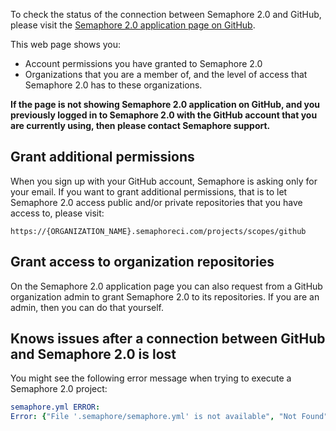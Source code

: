 To check the status of the connection between Semaphore 2.0 and GitHub, please visit
the [Semaphore 2.0 application page on GitHub](https://github.com/settings/connections/applications/328c742132e5407abd7d).

This web page shows you:

- Account permissions you have granted to Semaphore 2.0
- Organizations that you are a member of, and the level of access that Semaphore
  2.0 has to these organizations.

**If the page is not showing Semaphore 2.0 application on GitHub, and you
previously logged in to Semaphore 2.0 with the GitHub account that you are
currently using, then please contact Semaphore support.**


## Grant additional permissions

When you sign up with your GitHub account, Semaphore is asking only for your
email. If you want to grant additional permissions, that is to let Semaphore
2.0 access public and/or private repositories that you have access to, please
visit:

```
https://{ORGANIZATION_NAME}.semaphoreci.com/projects/scopes/github
```

## Grant access to organization repositories

On the Semaphore 2.0 application page you can also request from a GitHub organization admin
to grant Semaphore 2.0 to its repositories. If you are an admin, then you can do
that yourself.

## Knows issues after a connection between GitHub and Semaphore 2.0 is lost

You might see the following error message when trying to execute a Semaphore 2.0
project:

``` yaml
semaphore.yml ERROR:
Error: {"File '.semaphore/semaphore.yml' is not available", "Not Found"}
```
